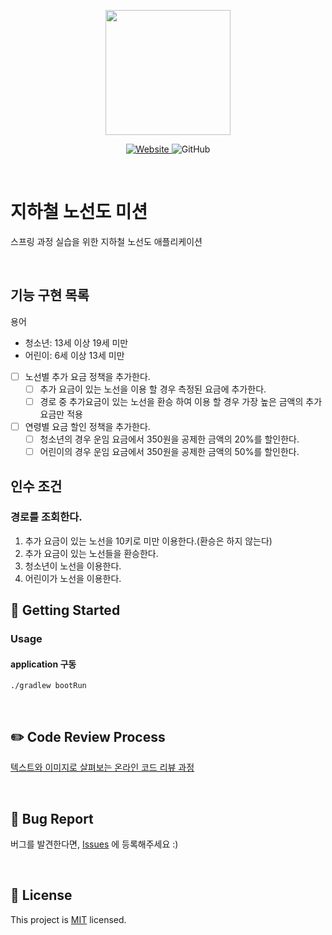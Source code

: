 <p align="center">
    <img width="200px;" src="https://raw.githubusercontent.com/woowacourse/atdd-subway-admin-frontend/master/images/main_logo.png"/>
</p>
<p align="center">
  <a href="https://techcourse.woowahan.com/c/Dr6fhku7" alt="woowacuorse subway">
    <img alt="Website" src="https://img.shields.io/website?url=https%3A%2F%2Fedu.nextstep.camp%2Fc%2FR89PYi5H">
  </a>
  <img alt="GitHub" src="https://img.shields.io/github/license/woowacourse/atdd-subway-path">
</p>

<br>

# 지하철 노선도 미션
스프링 과정 실습을 위한 지하철 노선도 애플리케이션

<br>

## 기능 구현 목록

용어
* 청소년: 13세 이상 19세 미만
* 어린이: 6세 이상 13세 미만

- [ ] 노선별 추가 요금 정책을 추가한다.
  - [ ] 추가 요금이 있는 노선을 이용 할 경우 측정된 요금에 추가한다.
  - [ ] 경로 중 추가요금이 있는 노선을 환승 하여 이용 할 경우 가장 높은 금액의 추가 요금만 적용
- [ ] 연령별 요금 할인 정책을 추가한다.
  - [ ] 청소년의 경우 운임 요금에서 350원을 공제한 금액의 20%를 할인한다.
  - [ ] 어린이의 경우 운임 요금에서 350원을 공제한 금액의 50%를 할인한다.

## 인수 조건

### 경로를 조회한다.

1. 추가 요금이 있는 노선을 10키로 미만 이용한다.(환승은 하지 않는다)
2. 추가 요금이 있는 노선들을 환승한다.
3. 청소년이 노선을 이용한다.
4. 어린이가 노선을 이용한다.

## 🚀 Getting Started
### Usage
#### application 구동
```
./gradlew bootRun
```
<br>

## ✏️ Code Review Process
[텍스트와 이미지로 살펴보는 온라인 코드 리뷰 과정](https://github.com/next-step/nextstep-docs/tree/master/codereview)

<br>

## 🐞 Bug Report

버그를 발견한다면, [Issues](https://github.com/woowacourse/atdd-subway-path/issues) 에 등록해주세요 :)

<br>

## 📝 License

This project is [MIT](https://github.com/woowacourse/atdd-subway-path/blob/master/LICENSE) licensed.
